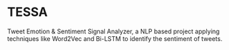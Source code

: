 # TESSA
 Tweet Emotion &amp; Sentiment Signal Analyzer,  a NLP based project applying techniques like Word2Vec and Bi-LSTM to identify the sentiment of tweets.
